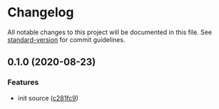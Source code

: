 # Changelog

All notable changes to this project will be documented in this file. See [standard-version](https://github.com/conventional-changelog/standard-version) for commit guidelines.

## 0.1.0 (2020-08-23)


### Features

* init source ([c281fc9](https://github.com/fhg-test/rest/commit/c281fc9))

